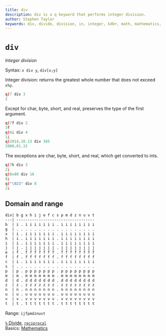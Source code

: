 ```yaml
---
title: div
description: div is a q keyword that performs integer division. 
author: Stephen Taylor
keywords: div, divide, division, in, integer, kdb+, math, mathematics, q
---
```

# `div`




_Integer division_

Syntax: `x div y`, `div[x;y]` 

Integer division: returns the greatest whole number that does not exceed `x%y`.
```q
q)7 div 3
2
```

<!-- FIXME Examples with dictionaries and tables -->
Except for char, byte, short, and real, preserves the type of the first argument.

```q
q)7f div 2
3f
q)6i div 4
1i
q)2014.10.13 div 365
2000.01.15
```

The exceptions are char, byte, short, and real, which get converted to ints.

```q
q)7h div 3
2i
q)0x80 div 16
8i
q)"\023" div 8
2i
```


## Domain and range
```txt
div| b g x h i j e f c s p m d z n u v t
---| -----------------------------------
b  | i . i i i i i i i . i i i i i i i i
g  | . . . . . . . . . . . . . . . . . .
x  | i . i i i i i i i . i i i i i i i i
h  | i . i i i i i i i . i i i i i i i i
i  | i . i i i i i i i . i i i i i i i i
j  | j . j j j j j j j . j j j j j j j j
e  | f . f f f f f f f . f f f f f f f f
f  | f . f f f f f f f . f f f f f f f f
c  | i . i i i i i i i . i i i i i i i i
s  | . . . . . . . . . . . . . . . . . .
p  | p . p p p p p p p . p p p p p p p p
m  | m . m m m m m m m . m m m m m m m m
d  | d . d d d d d d d . d d d d d d d d
z  | z . z z z z z z z . z z z z z z z z
n  | n . n n n n n n n . n n n n n n n n
u  | u . u u u u u u u . u u u u u u u u
v  | v . v v v v v v v . v v v v v v v v
t  | t . t t t t t t t . t t t t t t t t
```

Range: `ijfpmdznuvt`

<i class="far fa-hand-point-right"></i> 
[`%` Divide](divide.md), [`reciprocal`](reciprocal.md)  
Basics: [Mathematics](../basics/math.md)


